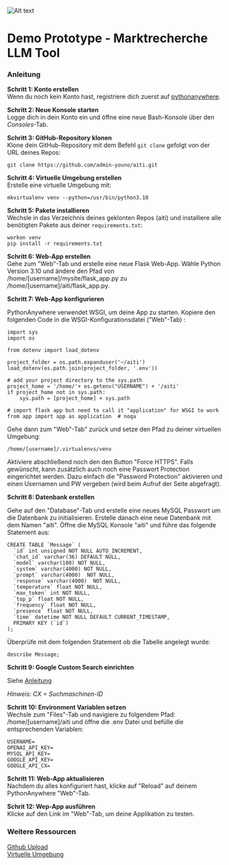 ![Alt text](https://github.com/admin-youno/aiti/blob/main/static/Color%20logo%20-%20small.png)

# Demo Prototype - Marktrecherche LLM Tool

### Anleitung

**Schritt 1: Konto erstellen**<br>
Wenn du noch kein Konto hast, registriere dich zuerst auf [pythonanywhere](https://www.pythonanywhere.com/).

**Schritt 2: Neue Konsole starten**<br>
Logge dich in dein Konto ein und öffne eine neue Bash-Konsole über den *Consoles*-Tab.

**Schritt 3: GitHub-Repository klonen**<br>
Klone dein GitHub-Repository mit dem Befehl `git clone` gefolgt von der URL deines Repos:

```
git clone https://github.com/admin-youno/aiti.git
```

**Schritt 4: Virtuelle Umgebung erstellen**<br>
Erstelle eine virtuelle Umgebung mit:

```
mkvirtualenv venv --python=/usr/bin/python3.10
```

**Schritt 5: Pakete installieren**<br>
Wechsle in das Verzeichnis deines geklonten Repos (aiti) und installiere alle benötigten Pakete aus deiner `requirements.txt`:

```
workon venv
pip install -r requirements.txt
```

**Schritt 6: Web-App erstellen**<br>
Gehe zum "Web"-Tab und erstelle eine neue Flask Web-App. Wähle Python Version 3.10 und ändere den Pfad von /home/[username]/mysite/flask_app.py zu /home/[username]/aiti/flask_app.py.

**Schritt 7: Web-App konfigurieren**

PythonAnywhere verwendet WSGI, um deine App zu starten. Kopiere den folgenden Code in die WSGI-Konfigurationsdatei ("Web"-Tab) :

```
import sys
import os

from dotenv import load_dotenv

project_folder = os.path.expanduser('~/aiti')
load_dotenv(os.path.join(project_folder, '.env'))

# add your project directory to the sys.path
project_home = '/home/'+ os.getenv("USERNAME") + '/aiti'
if project_home not in sys.path:
    sys.path = [project_home] + sys.path

# import flask app but need to call it "application" for WSGI to work
from app import app as application  # noqa
```

Gehe dann zum "Web"-Tab" zurück und setze den Pfad zu deiner virtuellen Umgebung:

```
/home/[username]/.virtualenvs/venv
```

Aktiviere abschließend noch den den Button "Force HTTPS". Falls gewünscht, kann zusätzlich auch noch eine Passwort Protection eingerichtet werden. Dazu einfach die "Password Protection" aktivieren und einen Usernamen und PW vergeben (wird beim Aufruf der Seite abgefragt).

**Schritt 8: Datenbank erstellen**

Gehe auf den "Database"-Tab und erstelle eine neues MySQL Passwort um die Datenbank zu initialisieren.
Erstelle danach eine neue Datenbank mit dem Namen "aiti".
Öffne die MySQL Konsole "aiti" und führe das folgende Statement aus:

```
CREATE TABLE `Message` (
  `id` int unsigned NOT NULL AUTO_INCREMENT,
  `chat_id` varchar(36) DEFAULT NULL,
  `model` varchar(100) NOT NULL,
  `system` varchar(4000) NOT NULL,
  `prompt` varchar(4000)  NOT NULL,
  `response` varchar(4000)  NOT NULL,
  `temperature` float NOT NULL,
  `max_token` int NOT NULL,
  `top_p` float NOT NULL,
  `frequency` float NOT NULL,
  `presence` float NOT NULL,
  `time` datetime NOT NULL DEFAULT CURRENT_TIMESTAMP,
  PRIMARY KEY (`id`)
);
```

Überprüfe mit dem folgenden Statement ob die Tabelle angelegt wurde:

```
describe Message;
```
**Schritt 9: Google Custom Search einrichten**<br>

Siehe [Anleitung](https://developers.google.com/custom-search/v1/introduction?hl=de)

*Hinweis: CX = Suchmaschinen-ID*

**Schritt 10: Environment Variablen setzen**<br>
Wechsle zum "Files"-Tab und navigiere zu folgendem Pfad: /home/[username]/aiti und öffne die .env Datei und befülle die entsprechenden Variablen:

```
USERNAME=
OPENAI_API_KEY=
MYSQL_API_KEY=
GOOGLE_API_KEY=
GOOGLE_API_CX=
```

**Schritt 11: Web-App aktualisieren**<br>
Nachdem du alles konfiguriert hast, klicke auf "Reload" auf deinem PythonAnywhere "Web"-Tab.

**Schrit 12: Wep-App ausführen**<br>
Klicke auf den Link im "Web"-Tab, um deine Applikation zu testen.

### Weitere Ressourcen

[Github Upload](https://help.pythonanywhere.com/pages/UploadingAndDownloadingFiles/)<br>
[Virtuelle Umgebung](https://help.pythonanywhere.com/pages/Virtualenvs/)
